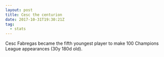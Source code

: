 ```yaml
---  
layout: post
title: Cesc the centurion
date: 2017-10-31T19:30:21Z
tag:
  - stats
---
```

 
Cesc Fabregas became the fifth youngest player to make 100 Champions League appearances (30y 180d old).
